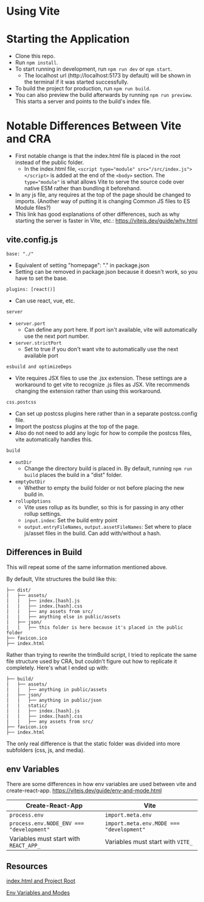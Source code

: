 # Using Vite

# Starting the Application

- Clone this repo.
- Run `npm install`.
- To start running in development, run `npm run dev` or `npm start`.
  - The localhost url (http://localhost:5173 by default) will be shown in the terminal if it was started successfully.
- To build the project for production, run `npm run build`.
- You can also preview the build afterwards by running `npm run preview`. This starts a server and points to the build's index file.


# Notable Differences Between Vite and CRA

- First notable change is that the index.html file is placed in the root instead of the public folder.
  - In the index.html file, `<script type="module" src="/src/index.js"></script>` is added at the end of the `<body>` section. The `type="module"` is what allows Vite to serve the source code over native ESM rather than bundling it beforehand. 
- In any js file, any requires at the top of the page should be changed to imports. (Another way of putting it is changing Common JS files to ES Module files?)
- This link has good explanations of other differences, such as why starting the server is faster in Vite, etc.: https://vitejs.dev/guide/why.html


## vite.config.js

`base: "./"`
- Equivalent of setting "homepage": "." in package.json
- Setting can be removed in package.json because it doesn't work, so you have to set the base.

`plugins: [react()]`
- Can use react, vue, etc.

`server`
- `server.port`
  - Can define any port here. If port isn't available, vite will automatically use the next port number.
- `server.strictPort`
  - Set to true if you don't want vite to automatically use the next available port

`esbuild and optimizeDeps`
- Vite requires JSX files to use the .jsx extension. These settings are a workaround to get vite to recognize .js files as JSX. Vite recommends changing the extension rather than using this workaround.

`css.postcss`
- Can set up postcss plugins here rather than in a separate postcss.config file.
- Import the postcss plugins at the top of the page.
- Also do not need to add any logic for how to compile the postcss files, vite automatically handles this.

`build`
- `outDir` 
  - Change the directory build is placed in. By default, running `npm run build` places the build in a "dist" folder. 
- `emptyOutDir`
  - Whether to empty the build folder or not before placing the new build in.
- `rollupOptions`
  - Vite uses rollup as its bundler, so this is for passing in any other rollup settings.
  - `input.index`: Set the build entry point
  - `output.entryFileNames`, `output.assetFileNames`: Set where to place js/asset files in the build. Can add with/without a hash.


## Differences in Build

This will repeat some of the same information mentioned above.

By default, Vite structures the build like this:
```
├── dist/
|   ├── assets/
|   |   ├── index.[hash].js
|   |   ├── index.[hash].css
|   |   ├── any assets from src/
|   |   ├── anything else in public/assets
|   ├── json/
|   |   ├── this folder is here because it's placed in the public folder
├── favicon.ico
├── index.html
```

Rather than trying to rewrite the trimBuild script, I tried to replicate the same file structure used by CRA, but couldn't figure out how to replicate it completely. Here's what I ended up with:
```
├── build/
|   ├── assets/
|   |   ├── anything in public/assets
|   ├── json/
|   |   ├── anything in public/json
|   |   static/
|   |   ├── index.[hash].js
|   |   ├── index.[hash].css
|   |   ├── any assets from src/
├── favicon.ico
├── index.html
```
The only real difference is that the static folder was divided into more subfolders (css, js, and media).


## env Variables

There are some differences in how env variables are used between vite and create-react-app. https://vitejs.dev/guide/env-and-mode.html

| Create-React-App                         | Vite |
| ---------------------------------------- | ---- |
| `process.env`                            | `import.meta.env` |
| `process.env.NODE_ENV === "development"` | `import.meta.env.MODE === "development"` |
| Variables must start with `REACT_APP_`   | Variables must start with `VITE_` |



## Resources

<a href="https://vitejs.dev/guide/#index-html-and-project-root" target="_blank" rel="noopener noreferrer nofollow">index.html and Project Root</a>

<a href="https://vitejs.dev/guide/env-and-mode.html" target="_blank" rel="noopener noreferrer nofollow">Env Variables and Modes</a>

